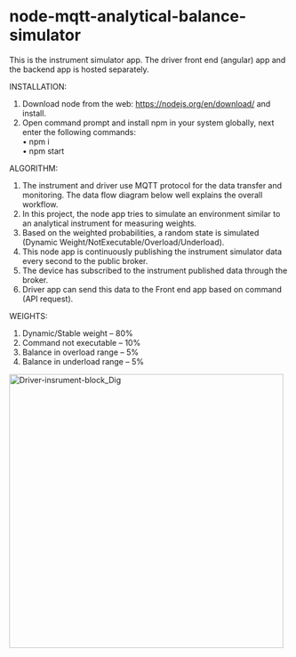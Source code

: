 # node-mqtt-analytical-balance-simulator
This is the instrument simulator app. The driver front end (angular) app and the backend app is hosted separately.

INSTALLATION:
1.	Download node from the web: https://nodejs.org/en/download/ and install.
2.	Open command prompt and install npm in your system globally, next enter the following commands:<br />
•	npm i<br />
•	npm start<br />


ALGORITHM:
1.	The instrument and driver use MQTT protocol for the data transfer and monitoring. The data flow diagram below well explains the overall workflow.
2.	In this project, the node app tries to simulate an environment similar to an analytical instrument for measuring weights. 
3.	Based on the weighted probabilities, a random state is simulated (Dynamic Weight/NotExecutable/Overload/Underload).   
4.	This node app is continuously publishing the  instrument simulator data every second to the public broker.
5.	The device has subscribed to the instrument published data through the broker.
6.	Driver app can send this data to the Front end app based on command (API request).


WEIGHTS:
1.	Dynamic/Stable weight – 80%<br />
2.	Command not executable – 10%<br />
3.	Balance in overload range – 5%<br />
4.	Balance in underload range – 5%<br />
 
 <img width="493" alt="Driver-insrument-block_Dig" src="https://user-images.githubusercontent.com/53856363/183771555-fe4cf56c-45bf-4825-9fd0-556b8af09e58.png">
